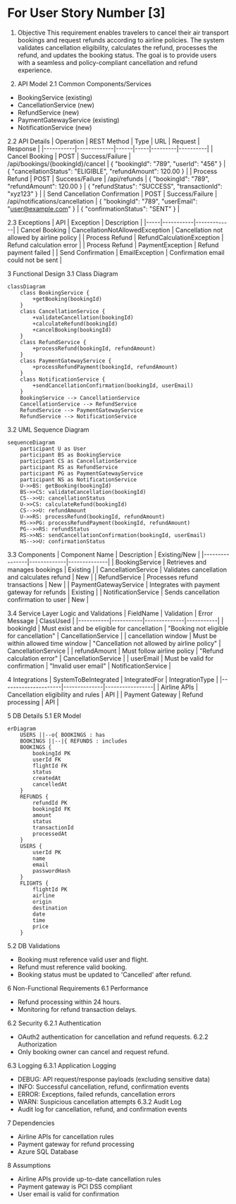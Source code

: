 # For User Story Number [3]

1. Objective
This requirement enables travelers to cancel their air transport bookings and request refunds according to airline policies. The system validates cancellation eligibility, calculates the refund, processes the refund, and updates the booking status. The goal is to provide users with a seamless and policy-compliant cancellation and refund experience.

2. API Model
2.1 Common Components/Services
- BookingService (existing)
- CancellationService (new)
- RefundService (new)
- PaymentGatewayService (existing)
- NotificationService (new)

2.2 API Details
| Operation | REST Method | Type | URL | Request | Response |
|-----------|-------------|------|-----|---------|----------|
| Cancel Booking | POST | Success/Failure | /api/bookings/{bookingId}/cancel | { "bookingId": "789", "userId": "456" } | { "cancellationStatus": "ELIGIBLE", "refundAmount": 120.00 } |
| Process Refund | POST | Success/Failure | /api/refunds | { "bookingId": "789", "refundAmount": 120.00 } | { "refundStatus": "SUCCESS", "transactionId": "xyz123" } |
| Send Cancellation Confirmation | POST | Success/Failure | /api/notifications/cancellation | { "bookingId": "789", "userEmail": "user@example.com" } | { "confirmationStatus": "SENT" } |

2.3 Exceptions
| API | Exception | Description |
|-----|-----------|-------------|
| Cancel Booking | CancellationNotAllowedException | Cancellation not allowed by airline policy |
| Process Refund | RefundCalculationException | Refund calculation error |
| Process Refund | PaymentException | Refund payment failed |
| Send Confirmation | EmailException | Confirmation email could not be sent |

3 Functional Design
3.1 Class Diagram
```mermaid
classDiagram
    class BookingService {
        +getBooking(bookingId)
    }
    class CancellationService {
        +validateCancellation(bookingId)
        +calculateRefund(bookingId)
        +cancelBooking(bookingId)
    }
    class RefundService {
        +processRefund(bookingId, refundAmount)
    }
    class PaymentGatewayService {
        +processRefundPayment(bookingId, refundAmount)
    }
    class NotificationService {
        +sendCancellationConfirmation(bookingId, userEmail)
    }
    BookingService --> CancellationService
    CancellationService --> RefundService
    RefundService --> PaymentGatewayService
    RefundService --> NotificationService
```

3.2 UML Sequence Diagram
```mermaid
sequenceDiagram
    participant U as User
    participant BS as BookingService
    participant CS as CancellationService
    participant RS as RefundService
    participant PG as PaymentGatewayService
    participant NS as NotificationService
    U->>BS: getBooking(bookingId)
    BS->>CS: validateCancellation(bookingId)
    CS-->>U: cancellationStatus
    U->>CS: calculateRefund(bookingId)
    CS-->>U: refundAmount
    U->>RS: processRefund(bookingId, refundAmount)
    RS->>PG: processRefundPayment(bookingId, refundAmount)
    PG-->>RS: refundStatus
    RS->>NS: sendCancellationConfirmation(bookingId, userEmail)
    NS-->>U: confirmationStatus
```

3.3 Components
| Component Name | Description | Existing/New |
|----------------|-------------|--------------|
| BookingService | Retrieves and manages bookings | Existing |
| CancellationService | Validates cancellation and calculates refund | New |
| RefundService | Processes refund transactions | New |
| PaymentGatewayService | Integrates with payment gateway for refunds | Existing |
| NotificationService | Sends cancellation confirmation to user | New |

3.4 Service Layer Logic and Validations
| FieldName | Validation | Error Message | ClassUsed |
|-----------|-----------|--------------|-----------|
| bookingId | Must exist and be eligible for cancellation | "Booking not eligible for cancellation" | CancellationService |
| cancellation window | Must be within allowed time window | "Cancellation not allowed by airline policy" | CancellationService |
| refundAmount | Must follow airline policy | "Refund calculation error" | CancellationService |
| userEmail | Must be valid for confirmation | "Invalid user email" | NotificationService |

4 Integrations
| SystemToBeIntegrated | IntegratedFor | IntegrationType |
|---------------------|--------------|-----------------|
| Airline APIs | Cancellation eligibility and rules | API |
| Payment Gateway | Refund processing | API |

5 DB Details
5.1 ER Model
```mermaid
erDiagram
    USERS ||--o{ BOOKINGS : has
    BOOKINGS ||--|{ REFUNDS : includes
    BOOKINGS {
        bookingId PK
        userId FK
        flightId FK
        status
        createdAt
        cancelledAt
    }
    REFUNDS {
        refundId PK
        bookingId FK
        amount
        status
        transactionId
        processedAt
    }
    USERS {
        userId PK
        name
        email
        passwordHash
    }
    FLIGHTS {
        flightId PK
        airline
        origin
        destination
        date
        time
        price
    }
```

5.2 DB Validations
- Booking must reference valid user and flight.
- Refund must reference valid booking.
- Booking status must be updated to 'Cancelled' after refund.

6 Non-Functional Requirements
6.1 Performance
- Refund processing within 24 hours.
- Monitoring for refund transaction delays.

6.2 Security
6.2.1 Authentication
- OAuth2 authentication for cancellation and refund requests.
6.2.2 Authorization
- Only booking owner can cancel and request refund.

6.3 Logging
6.3.1 Application Logging
- DEBUG: API request/response payloads (excluding sensitive data)
- INFO: Successful cancellation, refund, confirmation events
- ERROR: Exceptions, failed refunds, cancellation errors
- WARN: Suspicious cancellation attempts
6.3.2 Audit Log
- Audit log for cancellation, refund, and confirmation events

7 Dependencies
- Airline APIs for cancellation rules
- Payment gateway for refund processing
- Azure SQL Database

8 Assumptions
- Airline APIs provide up-to-date cancellation rules
- Payment gateway is PCI DSS compliant
- User email is valid for confirmation

